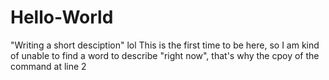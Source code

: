 # Hello-World
"Writing a short desciption" lol
This is the first time to be here, so I am kind of unable to find a word to describe "right now", that's why the cpoy of the command at line 2
